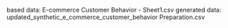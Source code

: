 based data: E-commerce Customer Behavior - Sheet1.csv
generated data: updated_synthetic_e_commerce_customer_behavior Preparation.csv
